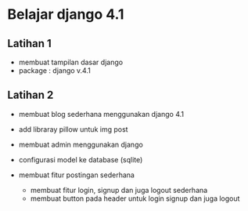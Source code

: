 # Belajar django 4.1

## Latihan 1
* membuat tampilan dasar django
* package : django v.4.1

## Latihan 2
* membuat blog sederhana menggunakan django 4.1
* add libraray pillow untuk img post
* membuat admin menggunakan django
* configurasi model ke database (sqlite)
* membuat fitur postingan sederhana

    * membuat fitur login, signup dan juga logout sederhana
    * membuat button pada header untuk login signup dan juga logout
